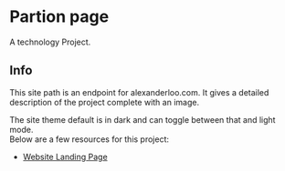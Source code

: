# Partion page

A technology Project.

## Info

This site path is an endpoint for alexanderloo.com. It gives a detailed description of the project 
complete with an image. 

The site theme default is in dark and can toggle between that and light mode.  
Below are a few resources for this project:

- [Website Landing Page](https://alexanderloo.com)